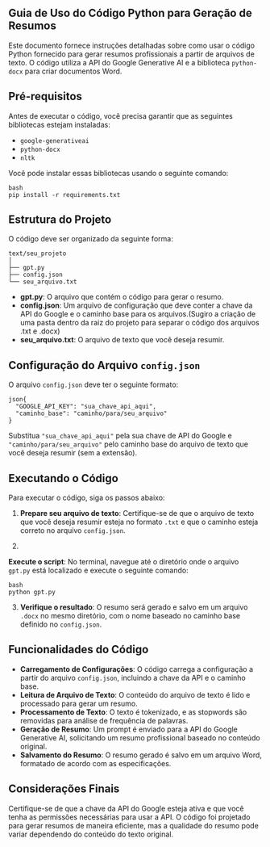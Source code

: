 ## Guia de Uso do Código Python para Geração de Resumos

Este documento fornece instruções detalhadas sobre como usar o código Python fornecido para gerar resumos profissionais a partir de arquivos de texto. O código utiliza a API do Google Generative AI e a biblioteca `python-docx` para criar documentos Word.

## Pré-requisitos

Antes de executar o código, você precisa garantir que as seguintes bibliotecas estejam instaladas:

- `google-generativeai`
- `python-docx`
- `nltk`

Você pode instalar essas bibliotecas usando o seguinte comando:

```
bash
pip install -r requirements.txt
```

## Estrutura do Projeto

O código deve ser organizado da seguinte forma:

```
text/seu_projeto
│
├── gpt.py
├── config.json
└── seu_arquivo.txt
```

- **gpt.py**: O arquivo que contém o código para gerar o resumo.
- **config.json**: Um arquivo de configuração que deve conter a chave da API do Google e o caminho base para os arquivos.(Sugiro a criação de uma pasta dentro da raiz do projeto para separar o código dos arquivos .txt e .docx)
- **seu_arquivo.txt**: O arquivo de texto que você deseja resumir.

## Configuração do Arquivo `config.json`

O arquivo `config.json` deve ter o seguinte formato:

```
json{
  "GOOGLE_API_KEY": "sua_chave_api_aqui",
  "caminho_base": "caminho/para/seu_arquivo"
}
```

Substitua `"sua_chave_api_aqui"` pela sua chave de API do Google e `"caminho/para/seu_arquivo"` pelo caminho base do arquivo de texto que você deseja resumir (sem a extensão).

## Executando o Código

Para executar o código, siga os passos abaixo:

1. **Prepare seu arquivo de texto**: Certifique-se de que o arquivo de texto que você deseja resumir esteja no formato `.txt` e que o caminho esteja correto no arquivo `config.json`.

2. 

   **Execute o script**: No terminal, navegue até o diretório onde o arquivo `gpt.py` está localizado e execute o seguinte comando:

   

   ```
   bash
   python gpt.py
   ```

   

3. **Verifique o resultado**: O resumo será gerado e salvo em um arquivo `.docx` no mesmo diretório, com o nome baseado no caminho base definido no `config.json`.

## Funcionalidades do Código

- **Carregamento de Configurações**: O código carrega a configuração a partir do arquivo `config.json`, incluindo a chave da API e o caminho base.
- **Leitura de Arquivo de Texto**: O conteúdo do arquivo de texto é lido e processado para gerar um resumo.
- **Processamento de Texto**: O texto é tokenizado, e as stopwords são removidas para análise de frequência de palavras.
- **Geração de Resumo**: Um prompt é enviado para a API do Google Generative AI, solicitando um resumo profissional baseado no conteúdo original.
- **Salvamento do Resumo**: O resumo gerado é salvo em um arquivo Word, formatado de acordo com as especificações.

## Considerações Finais

Certifique-se de que a chave da API do Google esteja ativa e que você tenha as permissões necessárias para usar a API. O código foi projetado para gerar resumos de maneira eficiente, mas a qualidade do resumo pode variar dependendo do conteúdo do texto original.